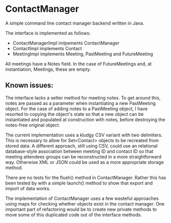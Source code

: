 ContactManager
==============

A simple command line contact manager backend written in Java.

The interface is implemented as follows:
- ContactManagerImpl imlpements ContactManager
- ContactImpl implements Contact
- MeetingImpl implements Meeting, PastMeeting and FutureMeeting

All meetings have a Notes field. In the case of FutureMeetings and, at instantiation, Meetings, these are empty.

Known issues:
-------------
The interface lacks a setter method for meeting notes. To get around this, notes are passed as a parameter when instantiating a new PastMeeting object. For the case of adding notes to a PastMeeting object, I have resorted to copying the object's state so that a new object can be instantiated and populated at construction with notes, before destroying the notes-free original object.

The current implementation uses a kludgy CSV variant with two delimiters. This is necessary to allow for Set\<Contact\> objects to be recreated from stored data. A different approach, still using CSV, could use an relational database-style association between meeting ID and contact ID so that meeting attendees groups can be reconstructed in a more straightforward way. Otherwise XML or JSON could be used as a more appropriate storage method.

There are no tests for the flush() method in ContactManager. Rather this has been tested by with a simple launch() method to show that export and import of data works.

The implementation of ContactManager uses a few wasteful approaches using maps for checking whether objects exist in the contact manager. One important part of refactoring would be to create new private methods to move some of this duplicated code out of the interface methods.
